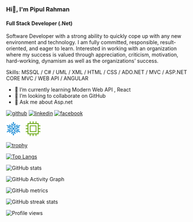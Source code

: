 
### Hi👋, I'm Pipul Rahman
#### Full Stack Developer (.Net)

Software Developer with a strong ability to quickly cope up with any new environment and technology. I am fully committed, responsible, result-oriented, and eager to learn. Interested in working with an organization where my success is valued through appreciation, criticism, motivation, hard-working, dynamism as well as the organizations’ success.

Skills: MSSQL / C# / UML / XML / HTML / CSS / ADO.NET / MVC / ASP.NET CORE MVC / WEB API / ANGULAR

- 🌱 I’m currently learning Modern Web API , React 
- 👯 I’m looking to collaborate on GitHub 
- 💬 Ask me about Asp.net 


[<img src='https://cdn.jsdelivr.net/npm/simple-icons@3.0.1/icons/github.svg' alt='github' height='40'>](https://github.com/https://github.com/PipulRahman)  [<img src='https://cdn.jsdelivr.net/npm/simple-icons@3.0.1/icons/linkedin.svg' alt='linkedin' height='40'>](https://www.linkedin.com/in/https://www.linkedin.com/in/pipul-rahman//)  [<img src='https://cdn.jsdelivr.net/npm/simple-icons@3.0.1/icons/facebook.svg' alt='facebook' height='40'>](https://www.facebook.com/https://www.facebook.com/profile.php?id=100006854328892)  

<a href='https://archiveprogram.github.com/'><img src='https://raw.githubusercontent.com/acervenky/animated-github-badges/master/assets/acbadge.gif' width='40' height='40'></a> <a href='https://docs.github.com/en/developers'><img src='https://raw.githubusercontent.com/acervenky/animated-github-badges/master/assets/devbadge.gif' width='40' height='40'></a> 

[![trophy](https://github-profile-trophy.vercel.app/?username=https://github.com/PipulRahman)](https://github.com/ryo-ma/github-profile-trophy)

[![Top Langs](https://github-readme-stats.vercel.app/api/top-langs/?username=https://github.com/PipulRahman)](https://github.com/anuraghazra/github-readme-stats)

![GitHub stats](https://github-readme-stats.vercel.app/api?username=https://github.com/PipulRahman&show_icons=true)  

![GitHub Activity Graph](https://activity-graph.herokuapp.com/graph?username=https://github.com/PipulRahman)  

![GitHub metrics](https://metrics.lecoq.io/https://github.com/PipulRahman)  

![GitHub streak stats](https://streak-stats.demolab.com/?user=https://github.com/PipulRahman)  

![Profile views](https://gpvc.arturio.dev/https://github.com/PipulRahman)  

